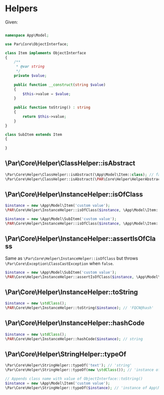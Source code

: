 Helpers
=======

Given:

```php

namespace App\Model;

use Par\Core\ObjectInterface;

class Item implements ObjectInterface
{
    /**
     * @var string 
     */
    private $value;
    
    public function __construct(string $value) 
    {
        $this->value = $value;
    }
        
    public function toString() : string 
    {
        return $this->value;
    }
}

class SubItem extends Item
{
    
}

```

\Par\Core\Helper\ClassHelper::isAbstract
----------------------------------------

```php
\Par\Core\Helper\ClassHelper::isAbstract(\App\Model\Item::class); // false
\Par\Core\Helper\ClassHelper::isAbstract(\PAR\Core\Helper\HelperAbstract::class); // true
```

\Par\Core\Helper\InstanceHelper::isOfClass
------------------------------------------

```php
$instance = new \App\Model\Item('custom value');
\PAR\Core\Helper\InstanceHelper::isOfClass($instance, \App\Model\Item::class); // true

$instance = new \App\Model\SubItem('custom value');
\PAR\Core\Helper\InstanceHelper::isOfClass($instance, \App\Model\Item::class); // false
```

\Par\Core\Helper\InstanceHelper::assertIsOfClass
------------------------------------------------

Same as `\Par\Core\Helper\InstanceHelper::isOfClass` but throws `\Par\Core\Exception\ClassCastException` when `false`.

```php
$instance = new \App\Model\SubItem('custom value');
\PAR\Core\Helper\InstanceHelper::assertIsOfClass($instance, \App\Model\Item::class);
```

\Par\Core\Helper\InstanceHelper::toString
-----------------------------------------

```php
$instance = new \stdClass();
\PAR\Core\Helper\InstanceHelper::toString($instance); // 'FQCN@hash'
```

\Par\Core\Helper\InstanceHelper::hashCode
-----------------------------------------

```php
$instance = new \stdClass();
\PAR\Core\Helper\InstanceHelper::hashCode($instance); // string
```

\Par\Core\Helper\StringHelper::typeOf
-------------------------------------

```php
\Par\Core\Helper\StringHelper::typeOf('text'); // 'string'
\Par\Core\Helper\StringHelper::typeOf(new \stdClass()); // 'instance of stdClass'

// Appends class name with value of ObjectInterface::toString()
$instance = new \App\Model\Item('custom value');
\Par\Core\Helper\StringHelper::typeOf($instance); // 'instance of App\Model\Item@custom value
```